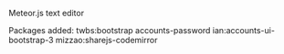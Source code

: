 Meteor.js text editor

Packages added:
twbs:bootstrap
accounts-password
ian:accounts-ui-bootstrap-3
mizzao:sharejs-codemirror
